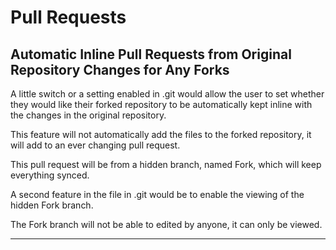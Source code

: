 # Pull Requests

## Automatic Inline Pull Requests from Original Repository Changes for Any Forks

A little switch or a setting enabled in .git would allow the user to set whether they would like their forked repository to be automatically kept inline with the changes in the original repository.

This feature will not automatically add the files to the forked repository, it will add to an ever changing pull request.

This pull request will be from a hidden branch, named Fork, which will keep everything synced.

A second feature in the file in .git would be to enable the viewing of the hidden Fork branch.

The Fork branch will not be able to edited by anyone, it can only be viewed.

---
